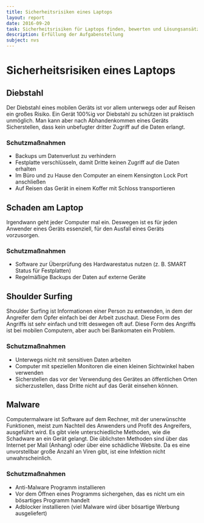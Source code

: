 ```yaml
---
title: Sicherheitsrisiken eines Laptops
layout: report
date: 2016-09-20
task: Sicherheitsrisiken für Laptops finden, bewerten und Lösungsansätze vorschlagen.
description: Erfüllung der Aufgabenstellung
subject: nvs
---
```

# Sicherheitsrisiken eines Laptops

## Diebstahl

Der Diebstahl eines mobilen Geräts ist vor allem unterwegs oder auf Reisen ein großes Risiko. Ein Gerät 100%ig vor Diebstahl zu schützen ist praktisch unmöglich. Man kann aber nach Abhandenkommen eines Geräts Sicherstellen, dass kein unbefugter dritter Zugriff auf die Daten erlangt.

### Schutzmaßnahmen
- Backups um Datenverlust zu verhindern
- Festplatte verschlüsseln, damit Dritte keinen Zugriff auf die Daten erhalten
- Im Büro und zu Hause den Computer an einem Kensington Lock Port anschließen
- Auf Reisen das Gerät in einem Koffer mit Schloss transportieren

## Schaden am Laptop
Irgendwann geht jeder Computer mal ein. Deswegen ist es für jeden Anwender eines Geräts essenziell, für den Ausfall eines Geräts vorzusorgen.

### Schutzmaßnahmen
- Software zur Überprüfung des Hardwarestatus nutzen (z. B. SMART Status für Festplatten)
- Regelmäßige Backups der Daten auf externe Geräte

## Shoulder Surfing
Shoulder Surfing ist Informationen einer Person zu entwenden, in dem der Angreifer dem Opfer einfach bei der Arbeit zuschaut. Diese Form des Angriffs ist sehr einfach und tritt deswegen oft auf. Diese Form des Angriffs ist bei mobilen Computern, aber auch bei Bankomaten ein Problem.

### Schutzmaßnahmen
- Unterwegs nicht mit sensitiven Daten arbeiten
- Computer mit speziellen Monitoren die einen kleinen Sichtwinkel haben verwenden
- Sicherstellen das vor der Verwendung des Gerätes an öffentlichen Orten sicherzustellen, dass Dritte nicht auf das Gerät einsehen können.

## Malware
Computermalware ist Software auf dem Rechner, mit der unerwünschte Funktionen, meist zum Nachteil des Anwenders und Profit des Angreifers, ausgeführt wird. Es gibt viele unterschiedliche Methoden, wie die Schadware an ein Gerät gelangt. Die üblichsten Methoden sind über das Internet per Mail (Anhang) oder über eine schädliche Website. Da es eine unvorstellbar große Anzahl an Viren gibt, ist eine Infektion nicht unwahrscheinlich.

### Schutzmaßnahmen
- Anti-Malware Programm installieren
- Vor dem Öffnen eines Programms sichergehen, das es nicht um ein bösartiges Programm handelt
- Adblocker installieren (viel Malware wird über bösartige Werbung ausgeliefert)
